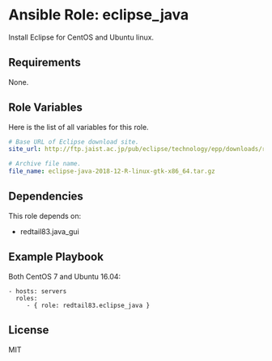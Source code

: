 Ansible Role: eclipse_java
=========

Install Eclipse for CentOS and Ubuntu linux.

Requirements
------------

None.

Role Variables
--------------

Here is the list of all variables for this role.
```yml
# Base URL of Eclipse download site.
site_url: http://ftp.jaist.ac.jp/pub/eclipse/technology/epp/downloads/release/2018-12/R/

# Archive file name.
file_name: eclipse-java-2018-12-R-linux-gtk-x86_64.tar.gz
```

Dependencies
------------

This role depends on:

* redtail83.java_gui

Example Playbook
----------------

Both CentOS 7 and Ubuntu 16.04:

    - hosts: servers
      roles:
         - { role: redtail83.eclipse_java }

License
-------

MIT
